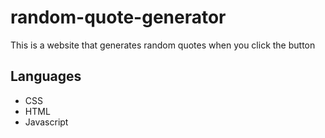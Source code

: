 # random-quote-generator
This is a website that generates random quotes when you click the button

##  Languages 
* CSS
* HTML 
* Javascript 
